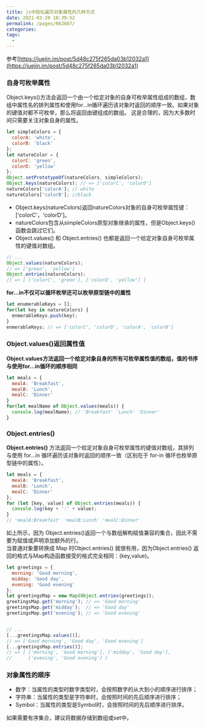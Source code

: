```yaml
---
title: js中轻松遍历对象属性的几种方式
date: 2021-03-20 18:39:52
permalink: /pages/662607/
categories:
tags:
  - 
---
```

参考[https://juejin.im/post/5d48c275f265da03b12032a1](https://juejin.im/post/5d48c275f265da03b12032a1)

### 自身可枚举属性

Object.keys()方法会返回一个由一个给定对象的自身可枚举属性组成的数组，数组中属性名的排列属性和使用for...in循环遍历该对象时返回的顺序一致。如果对象的键值对都不可枚举，那么将返回由键组成的数组。
这是合理的，因为大多数时间只需要关注对象自身的属性。  

``` js
let simpleColors = {
  colorA: 'white',
  colorB: 'black'
};
let natureColor = {
  colorC: 'green',
  colorD: 'yellow'
};
Object.setPrototypeOf(natureColors, simpleColors);
Object.keys(natureColors); // => ['colorC', 'colorD']
natureColors['colorA']; // white
natureColors['colorB']; //black
```
- Object.keys(natureColors)返回natureColors对象的自身可枚举属性键：['colorC'，'colorD']。
- natureColors包含从simpleColors原型对象继承的属性，但是Object.keys()函数会跳过它们。
- Object.values() 和 Object.entries() 也都是返回一个给定对象自身可枚举属性的键值对数组。

``` js
// ...
Object.values(natureColors); 
// => ['green', 'yellow']
Object.entries(natureColors);
// => [ ['colorC', 'green'], ['colorD', 'yellow'] ]

```
**for...in不仅可以循环枚举还可以枚举原型链中的属性**
``` js
let enumerableKeys = [];
for(let key in natureColors) {
  enmerableKeys.push(key);
}
enmerableKeys; // => ['colorC', 'colorD', 'colorA', 'colorB']
```

### Object.values()返回属性值


**Object.values方法返回一个给定对象自身的所有可枚举属性值的数组，值的书序与使用for...in循环的顺序相同**

``` js
let meals = {
  mealA: 'Breakfast',
  mealB: 'Lunch',
  mealC: 'Dinner'
}
for(let mealName of Object.values(meals)) {
  console.log(mealName); // 'Breakfast' 'Lunch' 'Dinner'
}
```

### Object.entries()

**Object.entries()** 方法返回一个给定对象自身可枚举属性的键值对数组，其排列与使用 for...in 循环遍历该对象时返回的顺序一致（区别在于 for-in 循环也枚举原型链中的属性）。

``` js
let meals = {
  mealA: 'Breakfast',
  mealB: 'Lunch',
  mealC: 'Dinner'
};
for (let [key, value] of Object.entries(meals)) {
  console.log(key + ':' + value);
}
// 'mealA:Breakfast' 'mealB:Lunch' 'mealC:Dinner'

```

如上所示，因为 Object.entries()返回一个与数组解构赋值兼容的集合，因此不需要为赋值或声明添加额外的行。  
当普通对象要转换成 Map 时Object.entries() 就很有用，因为Object.entries() 返回的格式与Map构造函数接受的格式完全相同：(key,value)。  


``` js
let greetings = {
  morning: 'Good morning',
  midday: 'Good day',
  evening: 'Good evening'
};
let greetingsMap = new Map(Object.entries(greetings));
greetingsMap.get('morning'); // => 'Good morning'
greetingsMap.get('midday');  // => 'Good day'
greetingsMap.get('evening'); // => 'Good evening'


// ...
[...greetingsMap.values()];
// => ['Good morning', 'Good day', 'Good evening']
[...greetingsMap.entries()];
// => [ ['morning', 'Good morning'], ['midday', 'Good day'], 
//      ['evening', 'Good evening'] ]
```

### 对象属性的顺序

- 数字：当属性的类型时数字类型时，会按照数字的从大到小的顺序进行排序；
- 字符串：当属性的类型是字符串时，会按照时间的先后顺序进行排序；
- Symbol：当属性的类型是Symbol时，会按照时间的先后顺序进行排序。

如果需要有序集合，建议将数据存储到数组或set中。